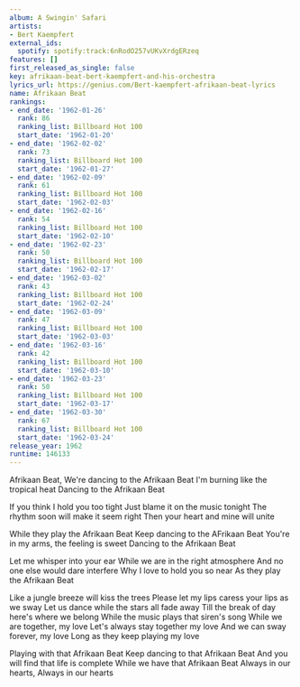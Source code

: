 ```yaml
---
album: A Swingin' Safari
artists:
- Bert Kaempfert
external_ids:
  spotify: spotify:track:6nRodO257vUKvXrdgERzeq
features: []
first_released_as_single: false
key: afrikaan-beat-bert-kaempfert-and-his-orchestra
lyrics_url: https://genius.com/Bert-kaempfert-afrikaan-beat-lyrics
name: Afrikaan Beat
rankings:
- end_date: '1962-01-26'
  rank: 86
  ranking_list: Billboard Hot 100
  start_date: '1962-01-20'
- end_date: '1962-02-02'
  rank: 73
  ranking_list: Billboard Hot 100
  start_date: '1962-01-27'
- end_date: '1962-02-09'
  rank: 61
  ranking_list: Billboard Hot 100
  start_date: '1962-02-03'
- end_date: '1962-02-16'
  rank: 54
  ranking_list: Billboard Hot 100
  start_date: '1962-02-10'
- end_date: '1962-02-23'
  rank: 50
  ranking_list: Billboard Hot 100
  start_date: '1962-02-17'
- end_date: '1962-03-02'
  rank: 43
  ranking_list: Billboard Hot 100
  start_date: '1962-02-24'
- end_date: '1962-03-09'
  rank: 47
  ranking_list: Billboard Hot 100
  start_date: '1962-03-03'
- end_date: '1962-03-16'
  rank: 42
  ranking_list: Billboard Hot 100
  start_date: '1962-03-10'
- end_date: '1962-03-23'
  rank: 50
  ranking_list: Billboard Hot 100
  start_date: '1962-03-17'
- end_date: '1962-03-30'
  rank: 67
  ranking_list: Billboard Hot 100
  start_date: '1962-03-24'
release_year: 1962
runtime: 146133
---
```

Afrikaan Beat, We're dancing to the Afrikaan Beat
I'm burning like the tropical heat
Dancing to the Afrikaan Beat

If you think I hold you too tight
Just blame it on the music tonight
The rhythm soon will make it seem right
Then your heart and mine will unite

While they play the Afrikaan Beat
Keep dancing to the AFrikaan Beat
You're in my arms, the feeling is sweet
Dancing to the Afrikaan Beat

Let me whisper into your ear
While we are in the right atmosphere
And no one else would dare interfere
Why I love to hold you so near
As they play the Afrikaan Beat

Like a jungle breeze will kiss the trees
Please let my lips caress your lips as we sway
Let us dance while the stars all fade away
Till the break of day here's where we belong
While the music plays that siren's song
While we are together, my love
Let's always stay together my love
And we can sway forever, my love
Long as they keep playing my love

Playing with that Afrikaan Beat
Keep dancing to that Afrikaan Beat
And you will find that life is complete
While we have that Afrikaan Beat
Always in our hearts, Always in our hearts

